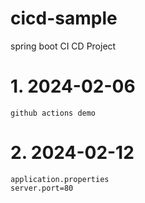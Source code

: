 # cicd-sample
spring boot CI CD Project

# 1. 2024-02-06
    github actions demo

# 2. 2024-02-12
    application.properties
    server.port=80
